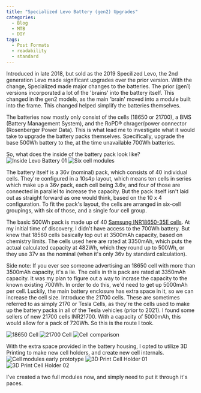 ```yaml
---
title: "Specialized Levo Battery (gen2) Upgrades"
categories:
  - Blog
  - MTB
  - DIY
tags:
  - Post Formats
  - readability
  - standard
---
```


Introduced in late 2018, but sold as the 2019 Specilized Levo, the 2nd generation Levo made significant upgrades over the prior version. With the change, Specialized made major changes to the batteries. The prior (gen1) versions incorporated a lot of the 'brains' into the battery itself. This changed in the gen2 models, as the main 'brain' moved into a module built into the frame. This changed helped simplify the batteries themselves. 

The batteries now mostly only consist of the cells (18650 or 21700), a BMS (Battery Management System), and the RoPD® chrager/power connector (Rosenberger Power Data). This is what lead me to investigate what it would take to upgrade the battery packs themselves. Specifically, upgrade the base 500Wh battery to the, at the time unavailable 700Wh batteries.

So, what does the inside of the battery pack look like?
![Inside Levo Battery 01](/assets/specialized_levo/battery_inside_01.jpg)
![Six cell modules](/assets/specialized_levo/battery_six_cell.jpg)

The battery itself is a 36v (nominal) pack, which consists of 40 individual cells. They're configured in a 10s4p layout, which means ten cells in series which make up a 36v pack, each cell being 3.6v, and four of those are connected in parallel to increase the capacity. But the pack itself isn't laid out as straight forward as one would think, based on the 10 x 4 configuration. To fit the pack's layout, the cells are arranged in six-cell groupings, with six of those, and a single four cell group. 

The basic 500Wh pack is made up of 40 [Samsung INR18650-35E cells](https://www.orbtronic.com/content/samsung-35e-datasheet-inr18650-35e.pdf). At my initial time of discovery, I didn't have access to the 700Wh battery. But knew that 18560 cells basically top out at 3500mAh capacity, based on chemistry limits. The cells used here are rated at 3350mAh, which puts the actual calculated capacity at 482Wh, which they round up to 500Wh, or they use 37v as the nominal (when it's only 36v by standard calculation).

Side note: If you ever see someone advertising an 18650 cell with more than 3500mAh capacity, it's a lie. The cells in this pack are rated at 3350mAh capacity. It was my plan to figure out a way to incrase the capacity to the known existing 700Wh. In order to do this, we'd need to get up 5000mAh per cell. Luckily, the main battery enclosure has extra space in it, so we can increase the cell size. Introduce the 21700 cells. These are sometimes referred to as simply 2170 or Tesla Cells, as they're the cells used to make up the battery packs in all of the Tesla vehicles (prior to 2021). I found some sellers of new 21700 cells INR21700. With a capacity of 5000mAh, this would allow for a pack of 720Wh. So this is the route I took.

![18650 Cell](/assets/specialized_levo/battery_18650_cell.jpg)
![21700 Cell](/assets/specialized_levo/battery_21700_cell.jpg)
![Cell comparison](/assets/specialized_levo/battery_18650_21700.jpg)

With the extra space provided in the battery housing, I opted to utilize 3D Printing to make new cell holders, and create new cell internals.
![Cell modules early prototype](/assets/specialized_levo/battery_modules.jpg)
![3D Print Cell Holder 01](/assets/specialized_levo/battery_holder_6_a.jpg)
![3D Print Cell Holder 02](/assets/specialized_levo/battery_holder_4_a.jpg)

I've created a two full modules now, and simply need to put it through it's paces.